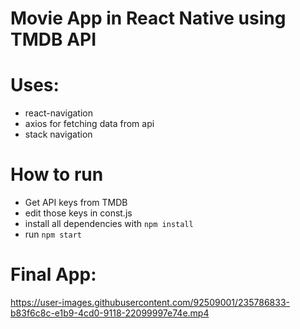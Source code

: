 # Movie App in React Native using TMDB API

# Uses:

- react-navigation
- axios for fetching data from api
- stack navigation

# How to run

- Get API keys from TMDB
- edit those keys in const.js
- install all dependencies with `npm install`
- run `npm start`

# Final App:




https://user-images.githubusercontent.com/92509001/235786833-b83f6c8c-e1b9-4cd0-9118-22099997e74e.mp4


